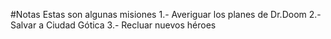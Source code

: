 #Notas
Estas son algunas misiones
1.- Averiguar los planes de Dr.Doom
2.- Salvar a Ciudad Gótica
3.- Recluar nuevos héroes
